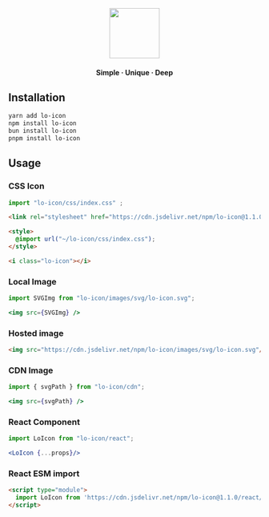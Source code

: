 <h3 align="center">
  <br>
  <img src="https://res.cloudinary.com/dvyoqkzft/image/upload/v1706073489/lokesh/lo-icon_a66jvj.svg" width="100"><br>
</h3>

<h4 align="center">Simple · Unique · Deep</h4>

## Installation

```bash
yarn add lo-icon
npm install lo-icon
bun install lo-icon
pnpm install lo-icon
```

## Usage

### CSS Icon

```js
import "lo-icon/css/index.css" ;
```

```html
<link rel="stylesheet" href="https://cdn.jsdelivr.net/npm/lo-icon@1.1.0/css/index.css"/>
```

```html
<style>
  @import url("~/lo-icon/css/index.css");
</style>
```

```html
<i class="lo-icon"></i>
```

### Local Image

```jsx
import SVGImg from "lo-icon/images/svg/lo-icon.svg"; 

<img src={SVGImg} />
```

### Hosted image

```html
<img src="https://cdn.jsdelivr.net/npm/lo-icon/images/svg/lo-icon.svg"/>
```

### CDN Image

```jsx
import { svgPath } from "lo-icon/cdn"; 

<img src={svgPath} />
```


### React Component

```jsx
import LoIcon from "lo-icon/react";

<LoIcon {...props}/>
```

### React ESM import 

```html
<script type="module">
  import LoIcon from 'https://cdn.jsdelivr.net/npm/lo-icon@1.1.0/react/+esm'
</script>
```